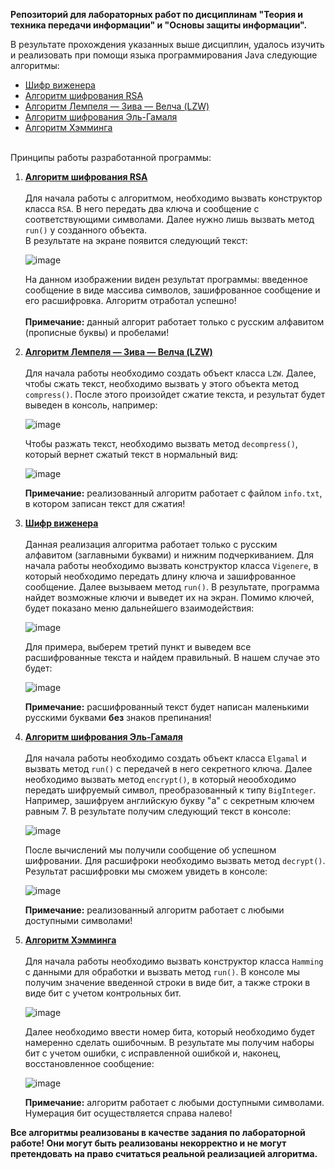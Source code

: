 <b>Репозиторий для лабораторных работ по дисциплинам "Теория и техника передачи информации" и "Основы защиты информации".</b>

В результате прохождения указанных выше дисциплин, удалось изучить и реализовать при помощи языка программирования Java следующие алгоритмы:
 * [Шифр виженера](https://ru.wikipedia.org/wiki/%D0%A8%D0%B8%D1%84%D1%80_%D0%92%D0%B8%D0%B6%D0%B5%D0%BD%D0%B5%D1%80%D0%B0 "Шифр Виженера")
 * [Алгоритм шифрования RSA](https://ru.wikipedia.org/wiki/RSA "Алгоритм шифрования RSA")
 * [Алгоритм Лемпеля — Зива — Велча (LZW)](https://ru.wikipedia.org/wiki/%D0%90%D0%BB%D0%B3%D0%BE%D1%80%D0%B8%D1%82%D0%BC_%D0%9B%D0%B5%D0%BC%D0%BF%D0%B5%D0%BB%D1%8F_%E2%80%94_%D0%97%D0%B8%D0%B2%D0%B0_%E2%80%94_%D0%92%D0%B5%D0%BB%D1%87%D0%B0 "Алгоритм Лемпеля — Зива — Велча")
 * [Алгоритм шифрования Эль-Гамаля](https://ru.wikipedia.org/wiki/%D0%A1%D1%85%D0%B5%D0%BC%D0%B0_%D0%AD%D0%BB%D1%8C-%D0%93%D0%B0%D0%BC%D0%B0%D0%BB%D1%8F "Алгоритм шифрования Эль-Гамаля")
 * [Алгоритм Хэмминга](https://ru.wikipedia.org/wiki/%D0%9A%D0%BE%D0%B4_%D0%A5%D1%8D%D0%BC%D0%BC%D0%B8%D0%BD%D0%B3%D0%B0 "Алгоритм Хэмминга")


</br>Принципы работы разработанной программы:
1. [<b>Алгоритм шифрования RSA</b>](https://ru.wikipedia.org/wiki/RSA "Алгоритм шифрования RSA")</br></br>
 Для начала работы с алгоритмом, необходимо вызвать конструктор класса `RSA`. В него передать два ключа и сообщение с соответствующими символами. Далее нужно лишь вызвать метод `run()` у созданного объекта.</br>
 В результате на экране появится следующий текст:
 
     ![image](https://github.com/baldehshnik/information-transmission/assets/88383461/7754cfde-84cf-4ad5-82c6-cb14639128b8)

     На данном изображении виден результат программы: введенное сообщение в виде массива символов, зашифрованное сообщение и его расшифровка. Алгоритм отработал успешно!</br></br>
     <b>Примечание:</b> данный алгорит работает только с русским алфавитом (прописные буквы) и пробелами!


2. [<b>Алгоритм Лемпеля — Зива — Велча (LZW)</b>](https://ru.wikipedia.org/wiki/%D0%90%D0%BB%D0%B3%D0%BE%D1%80%D0%B8%D1%82%D0%BC_%D0%9B%D0%B5%D0%BC%D0%BF%D0%B5%D0%BB%D1%8F_%E2%80%94_%D0%97%D0%B8%D0%B2%D0%B0_%E2%80%94_%D0%92%D0%B5%D0%BB%D1%87%D0%B0 "Алгоритм Лемпеля — Зива — Велча")</br></br>
   Для начала работы необходимо создать объект класса `LZW`.
   Далее, чтобы сжать текст, необходимо вызвать у этого объекта метод `compress()`. После этого произойдет сжатие текста, и результат будет выведен в консоль, например:

     ![image](https://github.com/baldehshnik/information-transmission/assets/88383461/f80de990-0e3e-4d61-ab73-93ca23f60721)

     Чтобы разжать текст, необходимо вызвать метод `decompress()`, который вернет сжатый текст в нормальный вид:

     ![image](https://github.com/baldehshnik/information-transmission/assets/88383461/d9543e98-8bf8-40a5-817b-d262a4a9c1fa)

     <b>Примечание:</b> реализованный алгоритм работает с файлом `info.txt`, в котором записан текст для сжатия!


3. [<b>Шифр виженера</b>](https://ru.wikipedia.org/wiki/%D0%A8%D0%B8%D1%84%D1%80_%D0%92%D0%B8%D0%B6%D0%B5%D0%BD%D0%B5%D1%80%D0%B0 "Шифр Виженера")</br></br>
   Данная реализация алгоритма работает только с русским алфавитом (заглавными буквами) и нижним подчеркиванием.
   Для начала работы необходимо вызвать конструктор класса `Vigenere`, в который необходимо передать длину ключа и зашифрованное сообщение. Далее вызываем метод `run()`.
   В результате, программа найдет возможные ключи и выведет их на экран. Помимо ключей, будет показано меню дальнейшего взаимодействия:

     ![image](https://github.com/baldehshnik/information-transmission/assets/88383461/12dd184d-9be2-4d98-bbd7-ee4eb7e7291a)

     Для примера, выберем третий пункт и выведем все расшифрованные текста и найдем правильный. В нашем случае это будет:

     ![image](https://github.com/baldehshnik/information-transmission/assets/88383461/56ceaf5e-56ac-4d37-985e-498cc727952e)

     <b>Примечание:</b> расшифрованный текст будет написан маленькими русскими буквами <b>без</b> знаков препинания!


 4. [<b>Алгоритм шифрования Эль-Гамаля</b>](https://ru.wikipedia.org/wiki/%D0%A1%D1%85%D0%B5%D0%BC%D0%B0_%D0%AD%D0%BB%D1%8C-%D0%93%D0%B0%D0%BC%D0%B0%D0%BB%D1%8F "Алгоритм шифрования Эль-Гамаля")</br></br>
    Для начала работы необходимо создать объект класса `Elgamal` и вызвать метод `run()` с передачей в него секретного ключа.
    Далее необходимо вызвать метод `encrypt()`, в который неообходимо передать шифруемый символ, преобразованный к типу `BigInteger`.
    Например, зашифруем английскую букву "a" с секретным ключем равным 7. В результате получим следующий текст в консоле:

      ![image](https://github.com/baldehshnik/information-transmission/assets/88383461/2263ff7b-c766-4979-b1b9-738e916b7d4a)

      После вычислений мы получили сообщение об успешном шифровании.
      Для расшифроки необходимо вызвать метод `decrypt()`. Результат расшифровки мы сможем увидеть в консоле:

      ![image](https://github.com/baldehshnik/information-transmission/assets/88383461/9d5dd22f-2dfd-4eac-b7e9-27e22b41d66d)

      <b>Примечание:</b> реализованный алгоритм работает с любыми доступными символами!


 5. [<b>Алгоритм Хэмминга</b>](https://ru.wikipedia.org/wiki/%D0%9A%D0%BE%D0%B4_%D0%A5%D1%8D%D0%BC%D0%BC%D0%B8%D0%BD%D0%B3%D0%B0 "Алгоритм Хэмминга")</br></br>
    Для начала работы необходимо вызвать конструктор класса `Hamming` с данными для обработки и вызвать метод `run()`.
    В консоле мы получим значение введенной строки в виде бит, а также строки в виде бит с учетом контрольных бит.

      ![image](https://github.com/baldehshnik/information-transmission/assets/88383461/db1f1778-a6e1-463f-a235-f7807403fcbb)

      Далее необходимо ввести номер бита, который необходимо будет намеренно сделать ошибочным.
      В результате мы получим наборы бит с учетом ошибки, с исправленной ошибкой и, наконец, восстановленное сообщение:

      ![image](https://github.com/baldehshnik/information-transmission/assets/88383461/badf66be-e410-4d69-8e13-f8f6723d9738)

      <b>Примечание:</b> алгоритм работает с любыми доступными символами. Нумерация бит осуществляется справа налево!


<b>Все алгоритмы реализованы в качестве задания по лабораторной работе! Они могут быть реализованы некорректно и не могут претендовать на право считаться реальной реализацией алгоритма.</b>

   
